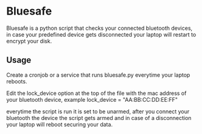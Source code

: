 # **Bluesafe**


Bluesafe is a python script that checks your connected bluetooth devices,
in case your predefined device gets disconnected your laptop will restart
to encrypt your disk.

## **Usage**

Create a cronjob or a service that runs bluesafe.py everytime your laptop reboots.

Edit the lock_device option at the top of the file with the mac address of your bluetooth
device, example lock_device = "AA:BB:CC:DD:EE:FF"


everytime the script is run it is set to be unarmed, after you connect your bluetooth the device
the script gets armed and in case of a disconnection your laptop will reboot securing your data.

